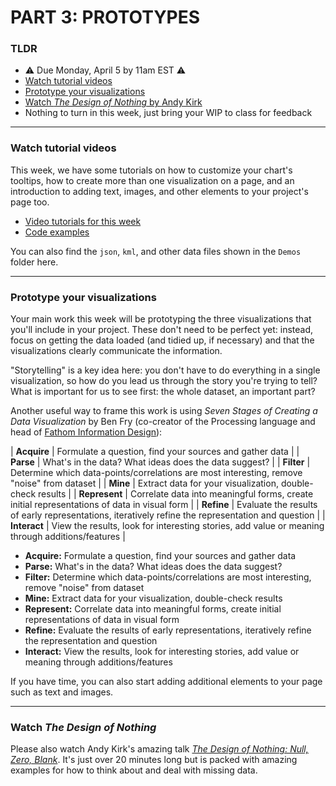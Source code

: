 # PART 3: PROTOTYPES  

### TLDR  
* ⚠️ Due Monday, April 5 by 11am EST ⚠️  
* [Watch tutorial videos](#watch-tutorial-videos)  
* [Prototype your visualizations](#prototype-your-visualizations)  
* [Watch *The Design of Nothing* by Andy Kirk](#watch-the-design-of-nothing)  
* Nothing to turn in this week, just bring your WIP to class for feedback  

***

### Watch tutorial videos  
This week, we have some tutorials on how to customize your chart's tooltips, how to create more than one visualization on a page, and an introduction to adding text, images, and other elements to your project's page too.

* [Video tutorials for this week]()  
* [Code examples](https://editor.p5js.org/jeffThompson/collections/mmAJdCA44)  

You can also find the `json`, `kml`, and other data files shown in the `Demos` folder here.

***

### Prototype your visualizations  
Your main work this week will be prototyping the three visualizations that you'll include in your project. These don't need to be perfect yet: instead, focus on getting the data loaded (and tidied up, if necessary) and that the visualizations clearly communicate the information.

"Storytelling" is a key idea here: you don't have to do everything in a single visualization, so how do you lead us through the story you're trying to tell? What is important for us to see first: the whole dataset, an important part?

Another useful way to frame this work is using *Seven Stages of Creating a Data Visualization* by Ben Fry (co-creator of the Processing language and head of [Fathom Information Design](https://fathom.info)):  

| **Acquire** | Formulate a question, find your sources and gather data |
| **Parse** | What's in the data? What ideas does the data suggest? |
| **Filter** | Determine which data-points/correlations are most interesting, remove "noise" from dataset |
| **Mine** | Extract data for your visualization, double-check results |
| **Represent** | Correlate data into meaningful forms, create initial representations of data in visual form |
| **Refine** | Evaluate the results of early representations, iteratively refine the representation and question |
| **Interact** | View the results, look for interesting stories, add value or meaning through additions/features |

* **Acquire:** Formulate a question, find your sources and gather data  
* **Parse:** What's in the data? What ideas does the data suggest?  
* **Filter:** Determine which data-points/correlations are most interesting, remove "noise" from dataset  
* **Mine:** Extract data for your visualization, double-check results  
* **Represent:** Correlate data into meaningful forms, create initial representations of data in visual form  
* **Refine:** Evaluate the results of early representations, iteratively refine the representation and question  
* **Interact:** View the results, look for interesting stories, add value or meaning through additions/features  

If you have time, you can also start adding additional elements to your page such as text and images.

***

### Watch *The Design of Nothing*  
Please also watch Andy Kirk's amazing talk [*The Design of Nothing: Null, Zero, Blank*](https://www.youtube.com/watch?v=JqzAuqNPYVM). It's just over 20 minutes long but is packed with amazing examples for how to think about and deal with missing data.

